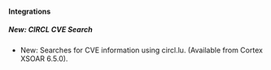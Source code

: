 
#### Integrations

##### New: CIRCL CVE Search

- New: Searches for CVE information using circl.lu. (Available from Cortex XSOAR 6.5.0).
